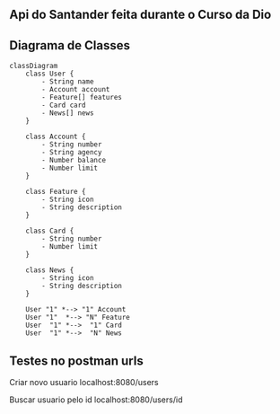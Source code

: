 ## Api do Santander feita durante o Curso da Dio

## Diagrama de Classes

```mermaid
classDiagram
    class User {
        - String name
        - Account account
        - Feature[] features
        - Card card
        - News[] news
    }

    class Account {
        - String number
        - String agency
        - Number balance
        - Number limit
    }

    class Feature {
        - String icon
        - String description
    }

    class Card {
        - String number
        - Number limit
    }

    class News {
        - String icon
        - String description
    }

    User "1" *--> "1" Account
    User "1"  *--> "N" Feature
    User  "1" *-->  "1" Card
    User  "1" *-->  "N" News
```

## Testes no postman urls 

Criar novo usuario
localhost:8080/users

Buscar usuario pelo id
localhost:8080/users/id

